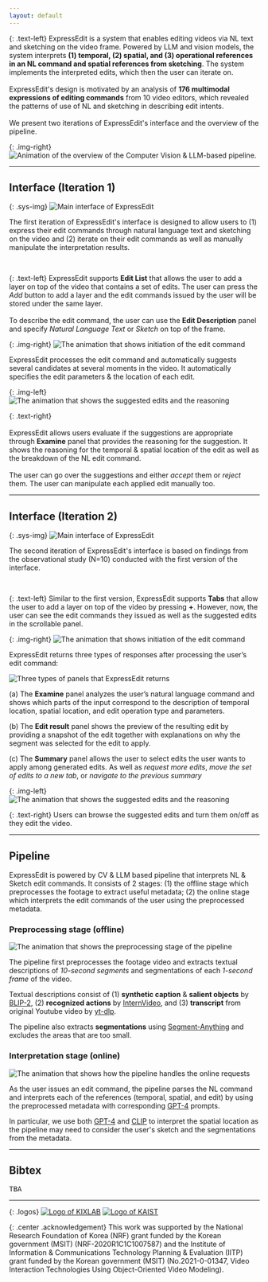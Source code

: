 ```yaml
---
layout: default
---
```


{: .text-left}
<span class="sys-name">ExpressEdit</span> is a system that enables editing videos via NL text and sketching on the video frame. Powered by LLM and vision models, the system interprets **(1) temporal, (2) spatial, and (3) operational references in an NL command and spatial references from sketching**. The system implements the interpreted edits, which then the user can iterate on.
<br/><br/>
<span class="sys-name">ExpressEdit</span>'s design is motivated by an analysis of **176 multimodal expressions of editing commands** from 10 video editors, which revealed the patterns of use of NL and sketching in describing edit intents.
<br/><br/>
We present two iterations of <span class="sys-name">ExpressEdit</span>'s interface and the overview of the pipeline.

{: .img-right}
![Animation of the overview of the Computer Vision & LLM-based pipeline.](/assets/img/animation-v5.gif)

------

## Interface (Iteration 1)

{: .sys-img}
![Main interface of ExpressEdit](/assets/img/old-system.png)

The first iteration of <span class="sys-name">ExpressEdit</span>'s interface is designed to allow users to (1) express their edit commands through natural language text and sketching on the video and (2) iterate on their edit commands as well as manually manipulate the interpretation results.


<br/>

{: .text-left}
<span class="sys-name">ExpressEdit</span> supports **Edit List** that allows the user to add a layer on top of the video that contains a set of edits. The user can press the *Add* button to add a layer and the edit commands issued by the user will be stored under the same layer. 
<br/><br/>
To describe the edit command, the user can use the **Edit Description** panel and specify *Natural Language Text* or *Sketch* on top of the frame. 

{: .img-right}
![The animation that shows initiation of the edit command](/assets/img/old-initiating.gif)

<span class="sys-name">ExpressEdit</span> processes the edit command and automatically suggests several candidates at several moments in the video. It automatically specifies the edit parameters & the location of each edit.


{: .img-left}
![The animation that shows the suggested edits and the reasoning](/assets/img/old-examining.gif)

{: .text-right}
<br/><br/>
<span class="sys-name">ExpressEdit</span> allows users evaluate if the suggestions are appropriate through **Examine** panel that provides the reasoning for the suggestion. It shows the reasoning for the temporal & spatial location of the edit as well as the breakdown of the NL edit command.
<br/><br/>
The user can go over the suggestions and either *accept* them or *reject* them. The user can manipulate each applied edit manually too.

------

## Interface (Iteration 2)

{: .sys-img}
![Main interface of ExpressEdit](/assets/img/new_system.jpg)

The second iteration of <span class="sys-name">ExpressEdit</span>'s interface is based on findings from the observational study (N=10) conducted with the first version of the interface.  


<br/>

{: .text-left}
Similar to the first version, <span class="sys-name">ExpressEdit</span> supports **Tabs** that allow the user to add a layer on top of the video by pressing **+**. However, now, the user can see the edit commands they issued as well as the suggested edits in the scrollable panel.

{: .img-right}
![The animation that shows initiation of the edit command](/assets/img/new-initiating.gif)

<span class="sys-name">ExpressEdit</span> returns three types of responses after processing the user’s edit command:

![Three types of panels that ExpressEdit returns](/assets/img/new-panels.png)

(a) The **Examine** panel analyzes the user’s natural language command and shows which parts of the input correspond to the description of temporal location, spatial location, and edit operation type and parameters.

(b) The **Edit result** panel shows the preview of the resulting edit by providing a snapshot of the edit together with explanations on why the segment was selected for the edit to apply.

(c) The **Summary** panel allows the user to select edits the user wants to apply among generated edits. As well as *request more edits*, *move the set of edits to a new tab*, or *navigate to the previous summary*


{: .img-left}
![The animation that shows the suggested edits and the reasoning](/assets/img/new-examining.gif)

{: .text-right}
Users can browse the suggested edits and turn them on/off as they edit the video.

------

## Pipeline

<span class="sys-name">ExpressEdit</span> is powered by CV & LLM based pipeline that interprets NL & Sketch edit commands. It consists of 2 stages: (1) the offline stage which preprocesses the footage to extract useful metadata; (2) the online stage which interprets the edit commands of the user using the preprocessed metadata.

### Preprocessing stage (offline)

![The animation that shows the preprocessing stage of the pipeline](/assets/img/pipeline-offline.gif)

The pipeline first preprocesses the footage video and extracts textual descriptions of *10-second segments* and segmentations of each *1-second frame* of the video.

Textual descriptions consist of (1) **synthetic caption** & **salient objects** by <a href="https://huggingface.co/docs/transformers/main/model_doc/blip-2">BLIP-2</a>, (2) **recognized actions** by <a href="https://github.com/OpenGVLab/InternVideo">InternVideo</a>, and (3) **transcript** from original Youtube video by  <a href="https://github.com/yt-dlp/yt-dlp">yt-dlp</a>.

The pipeline also extracts **segmentations** using <a href="https://github.com/facebookresearch/segment-anything">Segment-Anything</a> and excludes the areas that are too small.

### Interpretation stage (online)

![The animation that shows how the pipeline handles the online requests](/assets/img/pipeline-online.gif)

As the user issues an edit command, the pipeline parses the NL command and interprets each of the references (temporal, spatial, and edit) by using the preprocessed metadata with corresponding <a href="https://openai.com/gpt-4">GPT-4</a> prompts.

In particular, we use both <a href="https://openai.com/gpt-4">GPT-4</a> and <a href="https://github.com/openai/CLIP">CLIP</a> to interpret the spatial location as the pipeline may need to consider the user's sketch and the segmentations from the metadata.

------

## Bibtex
<pre>
TBA
</pre>

------

{: .logos}
[![Logo of KIXLAB](/assets/img/kixlab_logo.png)](https://kixlab.org)
[![Logo of KAIST](/assets/img/kaist_logo.png)](https://kaist.ac.kr)

{: .center .acknowledgement}
This work was supported by the National Research Foundation of Korea (NRF) grant funded by the Korean government (MSIT) (NRF-2020R1C1C1007587) and the Institute of Information & Communications Technology Planning & Evaluation (IITP) grant funded by the Korean government (MSIT) (No.2021-0-01347, Video Interaction Technologies Using Object-Oriented Video Modeling).